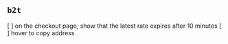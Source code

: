 ## `b2t`

[ ] on the checkout page, show that the latest rate expires after 10 minutes
[ ] hover to copy address
